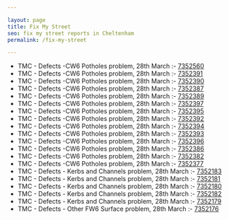 ```yaml
---

layout: page
title: Fix My Street
seo: fix my street reports in Cheltenham
permalink: /fix-my-street

---
```


<!-- fix_marker starts -->

- TMC - Defects -CW6 Potholes  problem, 28th March :- [7352560](https://www.fixmystreet.com/report/7352560)
- TMC - Defects -CW6 Potholes  problem, 28th March :- [7352391](https://www.fixmystreet.com/report/7352391)
- TMC - Defects -CW6 Potholes  problem, 28th March :- [7352390](https://www.fixmystreet.com/report/7352390)
- TMC - Defects -CW6 Potholes  problem, 28th March :- [7352387](https://www.fixmystreet.com/report/7352387)
- TMC - Defects -CW6 Potholes  problem, 28th March :- [7352389](https://www.fixmystreet.com/report/7352389)
- TMC - Defects -CW6 Potholes  problem, 28th March :- [7352397](https://www.fixmystreet.com/report/7352397)
- TMC - Defects -CW6 Potholes  problem, 28th March :- [7352395](https://www.fixmystreet.com/report/7352395)
- TMC - Defects -CW6 Potholes  problem, 28th March :- [7352392](https://www.fixmystreet.com/report/7352392)
- TMC - Defects -CW6 Potholes  problem, 28th March :- [7352394](https://www.fixmystreet.com/report/7352394)
- TMC - Defects -CW6 Potholes  problem, 28th March :- [7352393](https://www.fixmystreet.com/report/7352393)
- TMC - Defects -CW6 Potholes  problem, 28th March :- [7352396](https://www.fixmystreet.com/report/7352396)
- TMC - Defects -CW6 Potholes  problem, 28th March :- [7352386](https://www.fixmystreet.com/report/7352386)
- TMC - Defects -CW6 Potholes  problem, 28th March :- [7352382](https://www.fixmystreet.com/report/7352382)
- TMC - Defects -CW6 Potholes  problem, 28th March :- [7352377](https://www.fixmystreet.com/report/7352377)
- TMC - Defects - Kerbs and Channels problem, 28th March :- [7352183](https://www.fixmystreet.com/report/7352183)
- TMC - Defects - Kerbs and Channels problem, 28th March :- [7352181](https://www.fixmystreet.com/report/7352181)
- TMC - Defects - Kerbs and Channels problem, 28th March :- [7352180](https://www.fixmystreet.com/report/7352180)
- TMC - Defects - Kerbs and Channels problem, 28th March :- [7352182](https://www.fixmystreet.com/report/7352182)
- TMC - Defects - Kerbs and Channels problem, 28th March :- [7352179](https://www.fixmystreet.com/report/7352179)
- TMC - Defects - Other FW6  Surface problem, 28th March :- [7352176](https://www.fixmystreet.com/report/7352176)

<!-- fix_marker ends -->